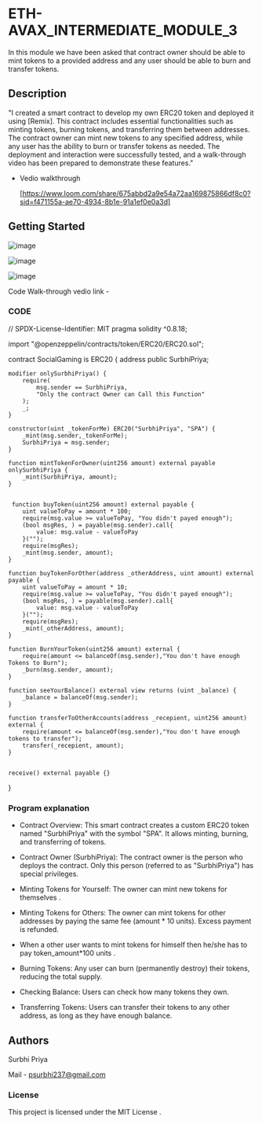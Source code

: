 # ETH-AVAX_INTERMEDIATE_MODULE_3
In this module we have been asked that contract owner should be able to mint tokens to a provided address and any user should be able to burn and transfer tokens.

## Description

"I created a smart contract to develop my own ERC20 token and deployed it using [Remix]. This contract includes essential functionalities such as minting tokens, burning tokens, and transferring them between addresses. The contract owner can mint new tokens to any specified address, while any user has the ability to burn or transfer tokens as needed. The deployment and interaction were successfully tested, and a walk-through video has been prepared to demonstrate these features."
- Vedio walkthrough
  
  [https://www.loom.com/share/675abbd2a9e54a72aa169875866df8c0?sid=f471155a-ae70-4934-8b1e-91a1ef0e0a3d]
## Getting Started
![image](https://github.com/user-attachments/assets/36396a74-c2f4-46f9-8ffa-9d4ac8cf92f4)

![image](https://github.com/user-attachments/assets/d17d739e-1915-4502-b31e-985128eb771f)

![image](https://github.com/user-attachments/assets/df4c9d2f-0d64-4735-b1a0-da66265236b3)

 Code Walk-through vedio link - 
 
### CODE

// SPDX-License-Identifier: MIT
pragma solidity ^0.8.18;

import "@openzeppelin/contracts/token/ERC20/ERC20.sol";

contract SocialGaming is ERC20 {
    address public SurbhiPriya;

    modifier onlySurbhiPriya() {
        require(
            msg.sender == SurbhiPriya,
            "Only the contract Owner can Call this Function"
        );
        _;
    }

    constructor(uint _tokenForMe) ERC20("SurbhiPriya", "SPA") {
        _mint(msg.sender,_tokenForMe);
        SurbhiPriya = msg.sender;
    }

    function mintTokenForOwner(uint256 amount) external payable onlySurbhiPriya {
        _mint(SurbhiPriya, amount);
    }


     function buyToken(uint256 amount) external payable {
        uint valueToPay = amount * 100;
        require(msg.value >= valueToPay, "You didn't payed enough");
        (bool msgRes, ) = payable(msg.sender).call{
            value: msg.value - valueToPay
        }("");
        require(msgRes);
        _mint(msg.sender, amount);
    }

    function buyTokenForOther(address _otherAddress, uint amount) external payable {
        uint valueToPay = amount * 10;
        require(msg.value >= valueToPay, "You didn't payed enough");
        (bool msgRes, ) = payable(msg.sender).call{
            value: msg.value - valueToPay
        }("");
        require(msgRes);
        _mint(_otherAddress, amount);
    }

    function BurnYourToken(uint256 amount) external {
        require(amount <= balanceOf(msg.sender),"You don't have enough Tokens to Burn");
        _burn(msg.sender, amount);
    }

    function seeYourBalance() external view returns (uint _balance) {
        _balance = balanceOf(msg.sender);
    }

    function transferToOtherAccounts(address _recepient, uint256 amount) external {
        require(amount <= balanceOf(msg.sender),"You don't have enough tokens to transfer");
        transfer(_recepient, amount);
    }


    receive() external payable {}
}

### Program explanation
- Contract Overview: This smart contract creates a custom ERC20 token named "SurbhiPriya" with the symbol "SPA". It allows minting, burning, and transferring of tokens.

- Contract Owner (SurbhiPriya): The contract owner is the person who deploys the contract. Only this person (referred to as "SurbhiPriya") has special privileges.

- Minting Tokens for Yourself: The owner can mint new tokens for themselves .

- Minting Tokens for Others: The owner can mint tokens for other addresses by paying the same fee (amount * 10 units).
Excess payment is refunded.

- When a other user wants to mint tokens for himself then he/she has to pay token_amount*100 units .

- Burning Tokens: Any user can burn (permanently destroy) their tokens, reducing the total supply.
  
- Checking Balance: Users can check how many tokens they own.
  
- Transferring Tokens: Users can transfer their tokens to any other address, as long as they have enough balance.

## Authors
Surbhi Priya

Mail - psurbhi237@gmail.com

### License
This project is licensed under the MIT License .
